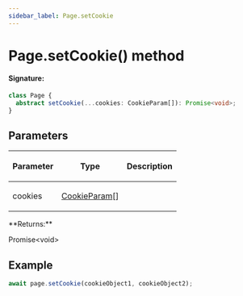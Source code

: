 ```yaml
---
sidebar_label: Page.setCookie
---
```


# Page.setCookie() method

#### Signature:

```typescript
class Page {
  abstract setCookie(...cookies: CookieParam[]): Promise<void>;
}
```

## Parameters

<table><thead><tr><th>

Parameter

</th><th>

Type

</th><th>

Description

</th></tr></thead>
<tbody><tr><td>

cookies

</td><td>

[CookieParam](./puppeteer.cookieparam.md)\[\]

</td><td>

</td></tr>
</tbody></table>
**Returns:**

Promise&lt;void&gt;

## Example

```ts
await page.setCookie(cookieObject1, cookieObject2);
```
